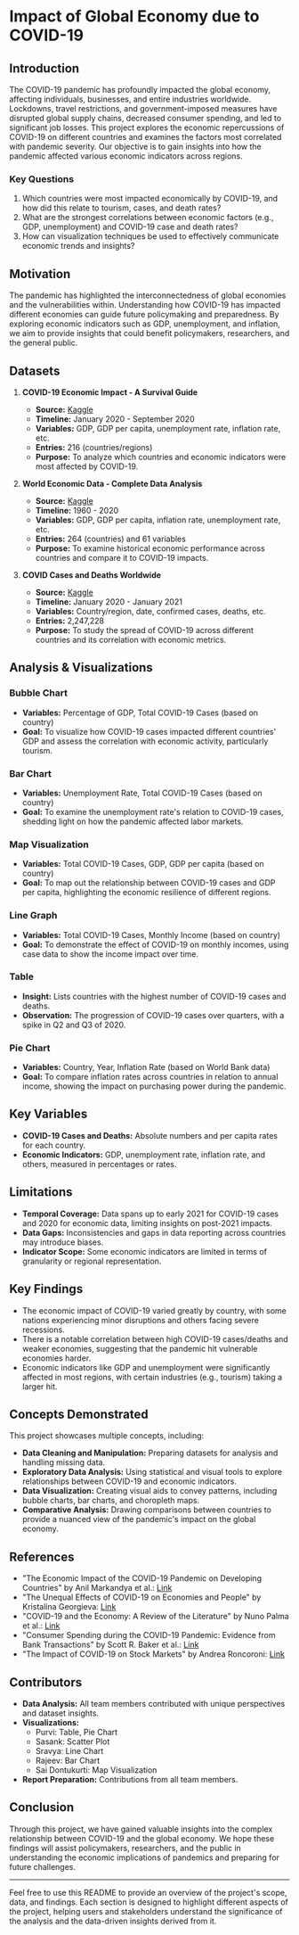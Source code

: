 # Impact of Global Economy due to COVID-19

## Introduction
The COVID-19 pandemic has profoundly impacted the global economy, affecting individuals, businesses, and entire industries worldwide. Lockdowns, travel restrictions, and government-imposed measures have disrupted global supply chains, decreased consumer spending, and led to significant job losses. This project explores the economic repercussions of COVID-19 on different countries and examines the factors most correlated with pandemic severity. Our objective is to gain insights into how the pandemic affected various economic indicators across regions.

### Key Questions
1. Which countries were most impacted economically by COVID-19, and how did this relate to tourism, cases, and death rates?
2. What are the strongest correlations between economic factors (e.g., GDP, unemployment) and COVID-19 case and death rates?
3. How can visualization techniques be used to effectively communicate economic trends and insights?

## Motivation
The pandemic has highlighted the interconnectedness of global economies and the vulnerabilities within. Understanding how COVID-19 has impacted different economies can guide future policymaking and preparedness. By exploring economic indicators such as GDP, unemployment, and inflation, we aim to provide insights that could benefit policymakers, researchers, and the general public.

## Datasets
1. **COVID-19 Economic Impact - A Survival Guide**  
   - **Source:** [Kaggle](https://www.kaggle.com/datasets/amaanvora)
   - **Timeline:** January 2020 - September 2020
   - **Variables:** GDP, GDP per capita, unemployment rate, inflation rate, etc.
   - **Entries:** 216 (countries/regions)
   - **Purpose:** To analyze which countries and economic indicators were most affected by COVID-19.

2. **World Economic Data - Complete Data Analysis**  
   - **Source:** [Kaggle](https://www.kaggle.com/datasets/saisandeepjallepalli)
   - **Timeline:** 1960 - 2020
   - **Variables:** GDP, GDP per capita, inflation rate, unemployment rate, etc.
   - **Entries:** 264 (countries) and 61 variables
   - **Purpose:** To examine historical economic performance across countries and compare it to COVID-19 impacts.

3. **COVID Cases and Deaths Worldwide**  
   - **Source:** [Kaggle](https://www.kaggle.com/datasets/mrityunjaypathak)
   - **Timeline:** January 2020 - January 2021
   - **Variables:** Country/region, date, confirmed cases, deaths, etc.
   - **Entries:** 2,247,228
   - **Purpose:** To study the spread of COVID-19 across different countries and its correlation with economic metrics.

## Analysis & Visualizations
### Bubble Chart
- **Variables:** Percentage of GDP, Total COVID-19 Cases (based on country)
- **Goal:** To visualize how COVID-19 cases impacted different countries' GDP and assess the correlation with economic activity, particularly tourism.

### Bar Chart
- **Variables:** Unemployment Rate, Total COVID-19 Cases (based on country)
- **Goal:** To examine the unemployment rate's relation to COVID-19 cases, shedding light on how the pandemic affected labor markets.

### Map Visualization
- **Variables:** Total COVID-19 Cases, GDP, GDP per capita (based on country)
- **Goal:** To map out the relationship between COVID-19 cases and GDP per capita, highlighting the economic resilience of different regions.

### Line Graph
- **Variables:** Total COVID-19 Cases, Monthly Income (based on country)
- **Goal:** To demonstrate the effect of COVID-19 on monthly incomes, using case data to show the income impact over time.

### Table
- **Insight:** Lists countries with the highest number of COVID-19 cases and deaths.
- **Observation:** The progression of COVID-19 cases over quarters, with a spike in Q2 and Q3 of 2020.

### Pie Chart
- **Variables:** Country, Year, Inflation Rate (based on World Bank data)
- **Goal:** To compare inflation rates across countries in relation to annual income, showing the impact on purchasing power during the pandemic.

## Key Variables
- **COVID-19 Cases and Deaths:** Absolute numbers and per capita rates for each country.
- **Economic Indicators:** GDP, unemployment rate, inflation rate, and others, measured in percentages or rates.

## Limitations
- **Temporal Coverage:** Data spans up to early 2021 for COVID-19 cases and 2020 for economic data, limiting insights on post-2021 impacts.
- **Data Gaps:** Inconsistencies and gaps in data reporting across countries may introduce biases.
- **Indicator Scope:** Some economic indicators are limited in terms of granularity or regional representation.

## Key Findings
- The economic impact of COVID-19 varied greatly by country, with some nations experiencing minor disruptions and others facing severe recessions.
- There is a notable correlation between high COVID-19 cases/deaths and weaker economies, suggesting that the pandemic hit vulnerable economies harder.
- Economic indicators like GDP and unemployment were significantly affected in most regions, with certain industries (e.g., tourism) taking a larger hit.

## Concepts Demonstrated
This project showcases multiple concepts, including:
- **Data Cleaning and Manipulation:** Preparing datasets for analysis and handling missing data.
- **Exploratory Data Analysis:** Using statistical and visual tools to explore relationships between COVID-19 and economic indicators.
- **Data Visualization:** Creating visual aids to convey patterns, including bubble charts, bar charts, and choropleth maps.
- **Comparative Analysis:** Drawing comparisons between countries to provide a nuanced view of the pandemic's impact on the global economy.

## References
- "The Economic Impact of the COVID-19 Pandemic on Developing Countries" by Anil Markandya et al.: [Link](https://www.mdpi.com/2071-1050/13/4/1783/pdf)
- "The Unequal Effects of COVID-19 on Economies and People" by Kristalina Georgieva: [Link](https://www.imf.org/en/News/Articles/2020/09/03/sp090320-the-unequal-effects-of-covid-19-on-economies-and-people)
- "COVID-19 and the Economy: A Review of the Literature" by Nuno Palma et al.: [Link](https://www.sciencedirect.com/science/article/pii/S221256712030278X?via%3Dihub)
- "Consumer Spending during the COVID-19 Pandemic: Evidence from Bank Transactions" by Scott R. Baker et al.: [Link](https://www.journals.uchicago.edu/doi/pdf/10.1086/711821)
- "The Impact of COVID-19 on Stock Markets" by Andrea Roncoroni: [Link](https://www.mdpi.com/2078-1547/11/2/49/pdf)

## Contributors
- **Data Analysis:** All team members contributed with unique perspectives and dataset insights.
- **Visualizations:**
  - Purvi: Table, Pie Chart
  - Sasank: Scatter Plot
  - Sravya: Line Chart
  - Rajeev: Bar Chart
  - Sai Dontukurti: Map Visualization
- **Report Preparation:** Contributions from all team members.

## Conclusion
Through this project, we have gained valuable insights into the complex relationship between COVID-19 and the global economy. We hope these findings will assist policymakers, researchers, and the public in understanding the economic implications of pandemics and preparing for future challenges.

---

Feel free to use this README to provide an overview of the project's scope, data, and findings. Each section is designed to highlight different aspects of the project, helping users and stakeholders understand the significance of the analysis and the data-driven insights derived from it.
